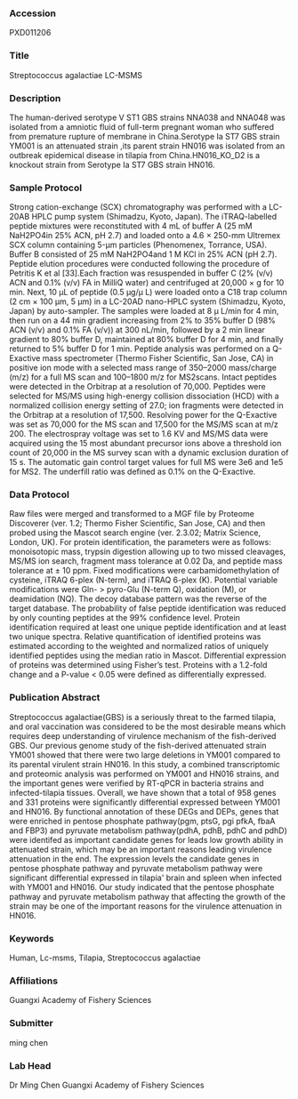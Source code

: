 ### Accession
PXD011206

### Title
Streptococcus agalactiae LC-MSMS

### Description
The human-derived serotype Ⅴ ST1 GBS strains NNA038 and NNA048 was isolated from a amniotic fluid of full-term pregnant woman who suffered from premature rupture of membrane in China.Serotype Ia ST7 GBS strain YM001 is an attenuated strain ,its parent strain HN016 was isolated from an outbreak epidemical disease in tilapia from China.HN016_KO_D2 is a knockout strain from Serotype Ia ST7 GBS strain HN016.

### Sample Protocol
Strong cation-exchange (SCX) chromatography was performed with a LC-20AB HPLC pump system (Shimadzu, Kyoto, Japan). The iTRAQ-labelled peptide mixtures were reconstituted with 4 mL of buffer A (25 mM NaH2PO4in 25% ACN, pH 2.7) and loaded onto a 4.6 × 250-mm Ultremex SCX column containing 5-μm particles (Phenomenex, Torrance, USA). Buffer B consisted of 25 mM NaH2PO4and 1 M KCl in 25% ACN (pH 2.7). Peptide elution procedures were conducted following the procedure of Petritis K et al [33].Each fraction was resuspended in buffer C (2% (v/v) ACN and 0.1% (v/v) FA in MilliQ water) and centrifuged at 20,000 × g for 10 min. Next, 10 μL of peptide (0.5 μg/μ L) were loaded onto a C18 trap column (2 cm × 100 μm, 5 μm) in a LC-20AD nano-HPLC system (Shimadzu, Kyoto, Japan) by auto-sampler. The samples were loaded at 8 μ L/min for 4 min, then run on a 44 min gradient increasing from 2% to 35% buffer D (98% ACN (v/v) and 0.1% FA (v/v)) at 300 nL/min, followed by a 2 min linear gradient to 80% buffer D, maintained at 80% buffer D for 4 min, and finally returned to 5% buffer D for 1 min. Peptide analysis was performed on a Q-Exactive mass spectrometer (Thermo Fisher Scientific, San Jose, CA) in positive ion mode with a selected mass range of 350–2000 mass/charge (m/z) for a full MS scan and 100–1800 m/z for MS2scans. Intact peptides were detected in the Orbitrap at a resolution of 70,000. Peptides were selected for MS/MS using high-energy collision dissociation (HCD) with a normalized collision energy setting of 27.0; ion fragments were detected in the Orbitrap at a resolution of 17,500. Resolving power for the Q-Exactive was set as 70,000 for the MS scan and 17,500 for the MS/MS scan at m/z 200. The electrospray voltage was set to 1.6 KV and MS/MS data were acquired using the 15 most abundant precursor ions above a threshold ion count of 20,000 in the MS survey scan with a dynamic exclusion duration of 15 s. The automatic gain control target values for full MS were 3e6 and 1e5 for MS2. The underfill ratio was defined as 0.1% on the Q-Exactive.

### Data Protocol
Raw files were merged and transformed to a MGF file by Proteome Discoverer (ver. 1.2; Thermo Fisher Scientific, San Jose, CA) and then probed using the Mascot search engine (ver. 2.3.02; Matrix Science, London, UK). For protein identification, the parameters were as follows: monoisotopic mass, trypsin digestion allowing up to two missed cleavages, MS/MS ion search, fragment mass tolerance at 0.02 Da, and peptide mass tolerance at ± 10 ppm. Fixed modifications were carbamidomethylation of cysteine, iTRAQ 6-plex (N-term), and iTRAQ 6-plex (K). Potential variable modifications were Gln- > pyro-Glu (N-term Q), oxidation (M), or deamidation (NQ). The decoy database pattern was the reverse of the target database. The probability of false peptide identification was reduced by only counting peptides at the 99% confidence level. Protein identification required at least one unique peptide identification and at least two unique spectra. Relative quantification of identified proteins was estimated according to the weighted and normalized ratios of uniquely identified peptides using the median ratio in Mascot. Differential expression of proteins was determined using Fisher’s test. Proteins with a 1.2-fold change and a P-value < 0.05 were defined as differentially expressed.

### Publication Abstract
Streptococcus agalactiae(GBS) is a seriously threat to the farmed tilapia, and oral vaccination was considered to be the most desirable means which requires deep understanding of virulence mechanism of the fish-derived GBS. Our previous genome study of the fish-derived attenuated strain YM001 showed that there were two large deletions in YM001 compared to its parental virulent strain HN016. In this study, a combined transcriptomic and proteomic analysis was performed on YM001 and HN016 strains, and the important genes were verified by RT-qPCR in bacteria strains and infected-tilapia tissues. Overall, we have shown that a total of 958 genes and 331 proteins were significantly differential expressed between YM001 and HN016. By functional annotation of these DEGs and DEPs, genes that were enriched in pentose phosphate pathway(pgm, ptsG, pgi pfkA, fbaA and FBP3) and pyruvate metabolism pathway(pdhA, pdhB, pdhC and pdhD) were identifed as important candidate genes for leads low growth ability in attenuated strain, which may be an important reasons leading virulence attenuation in the end. The expression levels the candidate genes in pentose phosphate pathway and pyruvate metabolism pathway were significant differential expressed in tilapia' brain and spleen when infected with YM001 and HN016. Our study indicated that the pentose phosphate pathway and pyruvate metabolism pathway that affecting the growth of the strain may be one of the important reasons for the virulence attenuation in HN016.

### Keywords
Human, Lc-msms, Tilapia, Streptococcus agalactiae

### Affiliations
Guangxi Academy of Fishery Sciences

### Submitter
ming chen

### Lab Head
Dr Ming Chen
Guangxi Academy of Fishery Sciences



